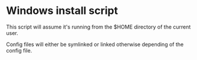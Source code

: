 # Windows install script

This script will assume it's running from the $HOME directory of the current user.

Config files will either be symlinked or linked otherwise depending of the config file.
